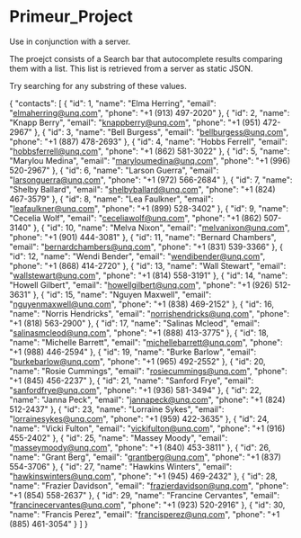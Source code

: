 # Primeur_Project

Use in conjunction with a server.

The proejct consists of a Search bar that autocomplete results comparing them with a list. This list is retrieved from a server as static JSON. 

Try searching for any substring of these values.

{
  "contacts": [
    {
      "id": 1,
      "name": "Elma Herring",
      "email": "elmaherring@unq.com",
      "phone": "+1 (913) 497-2020"
    },
    {
      "id": 2,
      "name": "Knapp Berry",
      "email": "knappberry@unq.com",
      "phone": "+1 (951) 472-2967"
    },
    {
      "id": 3,
      "name": "Bell Burgess",
      "email": "bellburgess@unq.com",
      "phone": "+1 (887) 478-2693"
    },
    {
      "id": 4,
      "name": "Hobbs Ferrell",
      "email": "hobbsferrell@unq.com",
      "phone": "+1 (862) 581-3022"
    },
    {
      "id": 5,
      "name": "Marylou Medina",
      "email": "maryloumedina@unq.com",
      "phone": "+1 (996) 520-2967"
    },
    {
      "id": 6,
      "name": "Larson Guerra",
      "email": "larsonguerra@unq.com",
      "phone": "+1 (972) 566-2684"
    },
    {
      "id": 7,
      "name": "Shelby Ballard",
      "email": "shelbyballard@unq.com",
      "phone": "+1 (824) 467-3579"
    },
    {
      "id": 8,
      "name": "Lea Faulkner",
      "email": "leafaulkner@unq.com",
      "phone": "+1 (899) 528-3402"
    },
    {
      "id": 9,
      "name": "Cecelia Wolf",
      "email": "ceceliawolf@unq.com",
      "phone": "+1 (862) 507-3140"
    },
    {
      "id": 10,
      "name": "Melva Nixon",
      "email": "melvanixon@unq.com",
      "phone": "+1 (901) 444-3081"
    },
    {
      "id": 11,
      "name": "Bernard Chambers",
      "email": "bernardchambers@unq.com",
      "phone": "+1 (831) 539-3366"
    },
    {
      "id": 12,
      "name": "Wendi Bender",
      "email": "wendibender@unq.com",
      "phone": "+1 (868) 414-2720"
    },
    {
      "id": 13,
      "name": "Wall Stewart",
      "email": "wallstewart@unq.com",
      "phone": "+1 (814) 558-3191"
    },
    {
      "id": 14,
      "name": "Howell Gilbert",
      "email": "howellgilbert@unq.com",
      "phone": "+1 (926) 512-3631"
    },
    {
      "id": 15,
      "name": "Nguyen Maxwell",
      "email": "nguyenmaxwell@unq.com",
      "phone": "+1 (838) 469-2152"
    },
    {
      "id": 16,
      "name": "Norris Hendricks",
      "email": "norrishendricks@unq.com",
      "phone": "+1 (818) 563-2900"
    },
    {
      "id": 17,
      "name": "Salinas Mcleod",
      "email": "salinasmcleod@unq.com",
      "phone": "+1 (888) 413-3775"
    },
    {
      "id": 18,
      "name": "Michelle Barrett",
      "email": "michellebarrett@unq.com",
      "phone": "+1 (988) 446-2594"
    },
    {
      "id": 19,
      "name": "Burke Barlow",
      "email": "burkebarlow@unq.com",
      "phone": "+1 (965) 492-2552"
    },
    {
      "id": 20,
      "name": "Rosie Cummings",
      "email": "rosiecummings@unq.com",
      "phone": "+1 (845) 456-2237"
    },
    {
      "id": 21,
      "name": "Sanford Frye",
      "email": "sanfordfrye@unq.com",
      "phone": "+1 (936) 581-3494"
    },
    {
      "id": 22,
      "name": "Janna Peck",
      "email": "jannapeck@unq.com",
      "phone": "+1 (824) 512-2437"
    },
    {
      "id": 23,
      "name": "Lorraine Sykes",
      "email": "lorrainesykes@unq.com",
      "phone": "+1 (959) 422-3635"
    },
    {
      "id": 24,
      "name": "Vicki Fulton",
      "email": "vickifulton@unq.com",
      "phone": "+1 (916) 455-2402"
    },
    {
      "id": 25,
      "name": "Massey Moody",
      "email": "masseymoody@unq.com",
      "phone": "+1 (840) 453-3811"
    },
    {
      "id": 26,
      "name": "Grant Berg",
      "email": "grantberg@unq.com",
      "phone": "+1 (837) 554-3706"
    },
    {
      "id": 27,
      "name": "Hawkins Winters",
      "email": "hawkinswinters@unq.com",
      "phone": "+1 (945) 469-2432"
    },
    {
      "id": 28,
      "name": "Frazier Davidson",
      "email": "frazierdavidson@unq.com",
      "phone": "+1 (854) 558-2637"
    },
    {
      "id": 29,
      "name": "Francine Cervantes",
      "email": "francinecervantes@unq.com",
      "phone": "+1 (923) 520-2916"
    },
    {
      "id": 30,
      "name": "Francis Perez",
      "email": "francisperez@unq.com",
      "phone": "+1 (885) 461-3054"
    }
  ]
}
